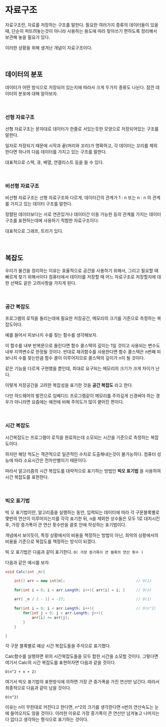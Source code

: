 # 자료구조

자료구조란, 자료를 저장하는 구조를 말한다.
필요한 여러가지 종류의 데이터들이 있을 때, 단순히 퍼뜨려놓는것이 아니라 사용하는 용도에 따라
찾아쓰기 편하도록 정리해서 보관해 놓을 필요가 있다.

이러한 상황을 위해 생겨난 개념이 자료구조이다.

<br>

## 데이터의 분포

데이터가 어떤 방식으로 저장되어 있는지에 따라서 크게 두가지 종류도 나뉜다.
잠깐 데이터의 분포에 대해 알아보자.

<br>

### 선형 자료구조

선형 자료구조는 문자대로 데이터가 한줄로 서있는듯한 모양으로 저장되어있는 구조를 말한다.

일자로 저장되기 때문에 시작과 끝(머리와 꼬리)가 명확하고, 각 데이터는 꼬리를 제외한다면
하나의 다음 데이터를 가지고 있는 구조를 말한다.

대표적으로 스택, 큐, 배열, 연결리스트 등을 들 수 있다.

<br>

### 비선형 자료구조

비선형 자료구조는 선형 자료구조와 다르게, 데이터간의 관계가 1 : n 또는 n : n 의 관계를 가지고 있는
데이터 구조를 말한다.

정렬된 데이터보다는 서로 연관있거나 데이터간 이동 가능한 등의 관계를 가지는 데이터 구조를 표현하는데에
사용하기 적합한 자료구조이다.

대표적으로 그래프, 트리가 있다.

<br>


## 복잡도

우리가 물건을 정리하는 이유는 효율적으로 공간을 사용하기 위해서, 그리고 필요할 때 빠르게 찾기 위해서이다
컴퓨터에서 데이터를 저장할 때 어느 자료구조로 저장할지에 대한 선택도 같은 고려사항을 가지게 된다.

<br>

### 공간 복잡도

프로그램의 로직을 돌리는데에 필요한 저장공간, 메모리의 크기를 기준으로 측정하는 복잡도이다.

예를 들어서 피보나치 수를 찾는 함수를 생각해보자.

이 함수를 내부 반복문으로 돌린다면 함수 콜스택의 깊이는 1일 것이고 사용되는 변수도 내부 지역변수로 한정될 것이다.
반대로 재귀함수를 사용한다면 함수 콜스택은 n번째 피보나치 수를 찾는만큼 함수 콜이 이루어지므로 콜스택의 깊이가 n이 될 것이다.

같은 기능을 다르게 구현했을 뿐인데, 최대로 요구되는 메모리의 크기가 크게 차이가 난다.

이렇게 저장공간을 고려한 복잡성을 표기한 것을 **공간 복잡도** 라고 한다.

다만 하드웨어의 발전으로 임베디드 프로그램같이 메모리를 주의깊게 신경써야 하는 경우가 아니라면 요즘에는 예전에 비해 주의도가 많이
옅어진 편이다.

<br>

### 시간 복잡도

시간복잡도는 프로그램이 로직을 완료하는데 소모되는 시간을 기준으로 측정하는 복잡도이다.

하지만 해당 척도는 객관적으로 일관적인 수치로 도출해내는것이 불가능하다.
컴퓨터 성능에 따라 소요시간은 천차만별이기 때문이다.

따라서 알고리즘의 시간 복잡도를 대략적으로 표기하는 방법인 **빅오 표기법** 을 사용하여
시간 복잡도를 표현한다.

<br>


### 빅오 표기법

빅 오 표기법이란, 알고리즘을 실행하는 동안, 입력되는 데이터에 따라 각 구문블록별로 몇번의 연산이
이루어지는지를 각각 표기한 뒤, n을 제외한 상수들은 모두 1로 대치시킨 후, 가장 증가폭이 큰 연산 횟수만을
괄호 안에 작성하는 표기법이다.

개념에서 보이듯이, 특정 상황에서의 비용을 책정하는 방법이 아닌, 최악의 상황에서의 비용을 기준으로 복잡도를
책정하는 방식이 되겠다.

빅 오 표기법은 다음과 같이 표기한다.
`O( 가장 증가폭이 큰 블록의 연산 횟수 )`

다음과 같은 예시를 보자.

```cs
void Calc(int _n){

    int[] arr = new int[n];                                // O(1)
    
    for(int i = 0; i < arr.Length; i++){ arr[i] = i; }     // O(n)
    
    arr[ _n / 2 - 1] = -27;                                // O(1)
    
    for(int i = 0; i < arr.Length; i++){                   // O(n^2)
        for(int j = 0; j < arr.Length; j++){
            arr[i] += arr[j];
        }
    } 

}
```

각 구문 블록별로 예상 시간 복잡도들을 주석으로 표기했다.

Calc함수를 실행하면 위의 시간복잡도들을 모두 합한 시간을 소모할 것이다.
그렇다면 여기서 Calc의 시간 복잡도를 표현하자면 다음과 같을 것이다.

`O(n^2 + n + 2)`

여기서 빅오 표기법의 표현방식에 의하면 가장 큰 증가폭을 가진 연산만 남긴다.
따라서 최종적으로 다음과 같이 남을 것이다.

`O(n^2)`

이유는 n이 무한대로 커진다고 한다면, n^2의 크기를 생각한다면 n번의 연산속도는 눈에 들어오지도 않을 것이다.
이러한 이유로 가장 증가폭이 큰 연산만 남겨놓고 나머지는 다 없다고 생각하는 형식으로 표기하는 것이다.


<br>